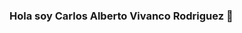 ### Hola soy Carlos Alberto Vivanco Rodriguez 👋

<!--
Soy un Profesional en Computacion e Informatica especializado en desarrollo de sistemas a la medida usando herramientas de desarrollo de ultima generacion, actualmente acabo de graduarme como Desarrollador Web Full Stack en Henry uno de los mejores Bootcamp


- 🔭  Actualmente me encuentro desarrolando un proyecto  de Eccomerce para una Tienda Comercial, la cual se podra ejecutar desde dispositivos mobiles android  e  IOS  asi como en la web, para luego comercializarlo

- Paso siguiente creare e una red social para los amantes del futbol

Pueder conocer mas de mi trabajo en mi pagina web: https://www.13elfuturohoy.com/
Email: sistemas.cavr@13elfuturohoy.com
Celular: 511-949101509

-->
